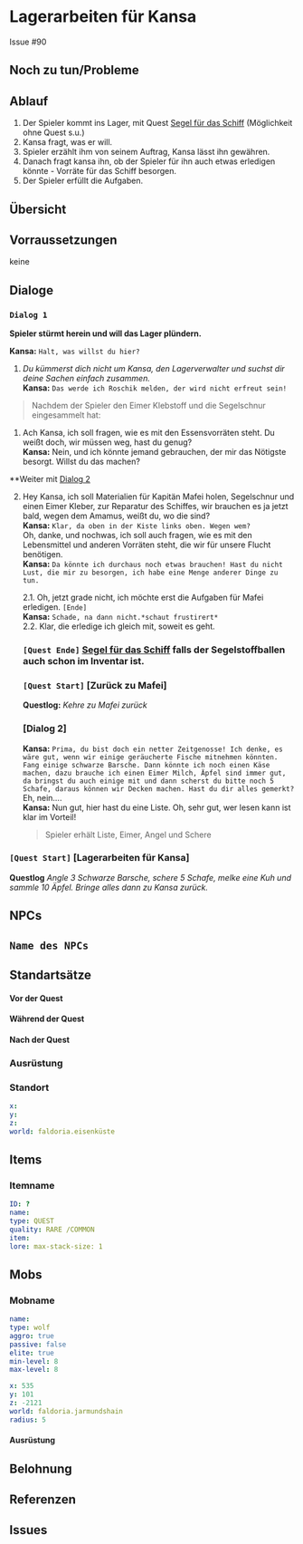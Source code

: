 # Lagerarbeiten für Kansa <!-- omit in toc -->

Issue #90

## Noch zu tun/Probleme

## Ablauf
1. Der Spieler kommt ins Lager, mit Quest [Segel für das Schiff](../segel-fuer-das-schiff.md) (Möglichkeit ohne Quest s.u.)
2. Kansa fragt, was er will.
3. Spieler erzählt ihm von seinem Auftrag, Kansa lässt ihn gewähren.
4. Danach fragt kansa ihn, ob der Spieler für ihn auch etwas erledigen könnte - Vorräte für das Schiff besorgen.
5. Der Spieler erfüllt die Aufgaben. 


## Übersicht

## Vorraussetzungen

keine

## Dialoge

### `Dialog 1`
**Spieler stürmt herein und will das Lager plündern.**

**Kansa:** `Halt, was willst du hier?`   
1. *Du kümmerst dich nicht um Kansa, den Lagerverwalter und suchst dir deine Sachen einfach zusammen.*    
   **Kansa:** `Das werde ich Roschik melden, der wird nicht erfreut sein!`   

> Nachdem der Spieler den Eimer Klebstoff und die Segelschnur eingesammelt hat: 
 
1. Ach Kansa, ich soll fragen, wie es mit den Essensvorräten steht. Du weißt doch, wir müssen weg, hast du genug?   
   **Kansa:** Nein, und ich könnte jemand gebrauchen, der mir das Nötigste besorgt. Willst du das machen?

**Weiter mit [Dialog 2](#dialog-2) 

2. Hey Kansa, ich soll Materialien für Kapitän Mafei holen, Segelschnur und einen Eimer Kleber, zur Reparatur des Schiffes, wir brauchen es ja jetzt bald, wegen dem Amamus, weißt du, wo die sind?   
   **Kansa:** `Klar, da oben in der Kiste links oben. Wegen wem? `   
   Oh, danke, und nochwas, ich soll auch fragen, wie es mit den Lebensmittel und anderen Vorräten steht, die wir für unsere Flucht benötigen.   
   **Kansa:** `Da könnte ich durchaus noch etwas brauchen! Hast du nicht Lust, die mir zu besorgen, ich habe eine Menge anderer Dinge zu tun.`    

   2.1. Oh, jetzt grade nicht, ich möchte erst die Aufgaben für Mafei erledigen. `[Ende]`      
   **Kansa:** `Schade, na dann nicht.*schaut frustirert*`   
   2.2. Klar, die erledige ich gleich mit, soweit es geht.

   ### `[Quest Ende]` [Segel für das Schiff](../segel-fuer-das-schiff.md)    falls der Segelstoffballen auch schon im Inventar ist.   
   ### `[Quest Start]` [Zurück zu Mafei]   
   **Questlog:** *Kehre zu Mafei zurück*   

   ### [Dialog 2]

   **Kansa:** `Prima, du bist doch ein netter Zeitgenosse! Ich denke, es wäre gut, wenn wir einige geräucherte Fische mitnehmen könnten. Fang einige schwarze Barsche. Dann könnte ich noch einen Käse machen, dazu brauche ich einen Eimer Milch, Äpfel sind immer gut, da bringst du auch einige mit und dann scherst du bitte noch 5 Schafe, daraus können wir Decken machen. Hast du dir alles gemerkt?`   
   Eh, nein....   
   **Kansa:** Nun gut, hier hast du eine Liste.
   Oh, sehr gut, wer lesen kann ist klar im Vorteil!   

   > Spieler erhält Liste, Eimer, Angel und Schere


###  `[Quest Start]` [Lagerarbeiten für Kansa]
**Questlog** *Angle 3 Schwarze Barsche, schere 5 Schafe, melke eine Kuh und sammle 10 Äpfel. Bringe alles dann zu Kansa zurück.*



   

## NPCs

## `Name des NPCs`
## Standartsätze  
#### Vor der Quest
#### Während der Quest  
#### Nach der Quest
### Ausrüstung
### Standort



```yml
x: 
y: 
z: 
world: faldoria.eisenküste
```

## Items

### Itemname

```yml
ID: ?
name: 
type: QUEST
quality: RARE /COMMON
item: 
lore: max-stack-size: 1
```


## Mobs
### Mobname

```yml
name: 
type: wolf
aggro: true
passive: false
elite: true
min-level: 8
max-level: 8
```
```yml
x: 535
y: 101
z: -2121
world: faldoria.jarmundshain
radius: 5
```


#### Ausrüstung
## Belohnung
## Referenzen
## Issues


